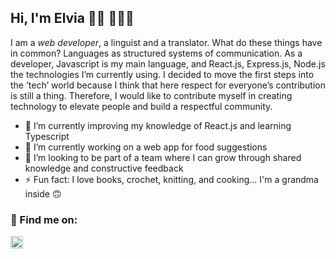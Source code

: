 ## Hi, I'm Elvia 👋🏼 👩🏻‍💻

<!--
**elvias9/elvias9** is a ✨ _special_ ✨ repository because its `README.md` (this file) appears on your GitHub profile.-->


I am a *web developer*, a linguist and a translator.  What do these things have in common? Languages as structured systems of communication. 
As a developer, Javascript is my main language, and React.js, Express.js, Node.js the technologies I’m currently using. 
I decided to move the first steps into the ’tech’ world because I think that here respect for everyone’s contribution is still a thing. Therefore, I would like to contribute myself in creating technology to elevate people and build a respectful community. 

- 🌱 I’m currently improving my knowledge of React.js and learning Typescript
- 🔭 I’m currently working on a web app for food suggestions
- 👯 I’m looking to be part of a team where I can grow through shared knowledge and constructive feedback
- ⚡ Fun fact: I love books, crochet, knitting, and cooking... I'm a grandma inside 🙃


### 💬 Find me on:
<a href="https://www.linkedin.com/in/elvia-sicuro/" target="_blank"><img src="https://user-images.githubusercontent.com/74832423/112718485-a1f02880-8ef3-11eb-9769-3883b04e7966.png" width="20px"/></a>

